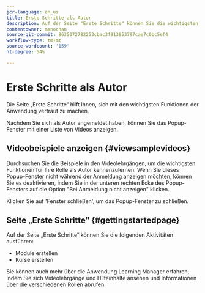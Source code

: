 ```yaml
---
jcr-language: en_us
title: Erste Schritte als Autor
description: Auf der Seite "Erste Schritte" können Sie die wichtigsten Authoring-Funktionen von Adobe Learning Manager durchsuchen.
contentowner: manochan
source-git-commit: 8635072782253cbac3f913953797cae7c0bc5ef4
workflow-type: tm+mt
source-wordcount: '159'
ht-degree: 54%

---
```




# Erste Schritte als Autor

Die Seite „Erste Schritte“ hilft Ihnen, sich mit den wichtigsten Funktionen der Anwendung vertraut zu machen.

Nachdem Sie sich als Autor angemeldet haben, können Sie das Popup-Fenster mit einer Liste von Videos anzeigen.

## Videobeispiele anzeigen {#viewsamplevideos}

Durchsuchen Sie die Beispiele in den Videolehrgängen, um die wichtigsten Funktionen für Ihre Rolle als Autor kennenzulernen. Wenn Sie dieses Popup-Fenster nicht während der Anmeldung anzeigen möchten, können Sie es deaktivieren, indem Sie in der unteren rechten Ecke des Popup-Fensters auf die Option &quot;Bei Anmeldung nicht anzeigen&quot; klicken.

Klicken Sie auf &#39;Fenster schließen&#39;, um das Popup-Fenster zu schließen.

<!--![](assets/welcome-videos.png)-->

## Seite „Erste Schritte“ {#gettingstartedpage}

Auf der Seite „Erste Schritte“ können Sie die folgenden Aktivitäten ausführen:

* Module erstellen
* Kurse erstellen

Sie können auch mehr über die Anwendung Learning Manager erfahren, indem Sie sich Videolehrgänge und Hilfeinhalte ansehen und Informationen über die verschiedenen Rollen abrufen.

<!--![](assets/author-experienceprime.png)-->

